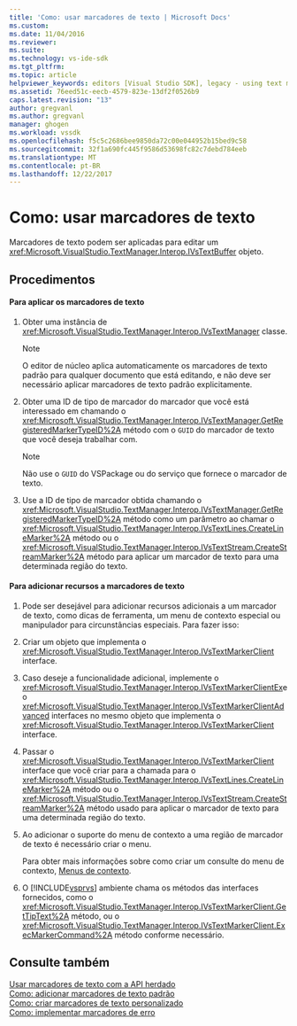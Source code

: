 ```yaml
---
title: 'Como: usar marcadores de texto | Microsoft Docs'
ms.custom: 
ms.date: 11/04/2016
ms.reviewer: 
ms.suite: 
ms.technology: vs-ide-sdk
ms.tgt_pltfrm: 
ms.topic: article
helpviewer_keywords: editors [Visual Studio SDK], legacy - using text markers
ms.assetid: 76eed51c-eecb-4579-823e-13df2f0526b9
caps.latest.revision: "13"
author: gregvanl
ms.author: gregvanl
manager: ghogen
ms.workload: vssdk
ms.openlocfilehash: f5c5c2686bee9850da72c00e044952b15bed9c58
ms.sourcegitcommit: 32f1a690fc445f9586d53698fc82c7debd784eeb
ms.translationtype: MT
ms.contentlocale: pt-BR
ms.lasthandoff: 12/22/2017
---
```

# <a name="how-to-use-text-markers"></a>Como: usar marcadores de texto
Marcadores de texto podem ser aplicadas para editar um <xref:Microsoft.VisualStudio.TextManager.Interop.IVsTextBuffer> objeto.  
  
## <a name="procedures"></a>Procedimentos  
  
#### <a name="to-apply-text-markers"></a>Para aplicar os marcadores de texto  
  
1.  Obter uma instância de <xref:Microsoft.VisualStudio.TextManager.Interop.IVsTextManager> classe.  
  
    > [!NOTE]
    >  O editor de núcleo aplica automaticamente os marcadores de texto padrão para qualquer documento que está editando, e não deve ser necessário aplicar marcadores de texto padrão explicitamente.  
  
2.  Obter uma ID de tipo de marcador do marcador que você está interessado em chamando o <xref:Microsoft.VisualStudio.TextManager.Interop.IVsTextManager.GetRegisteredMarkerTypeID%2A> método com o `GUID` do marcador de texto que você deseja trabalhar com.  
  
    > [!NOTE]
    >  Não use o `GUID` do VSPackage ou do serviço que fornece o marcador de texto.  
  
3.  Use a ID de tipo de marcador obtida chamando o <xref:Microsoft.VisualStudio.TextManager.Interop.IVsTextManager.GetRegisteredMarkerTypeID%2A> método como um parâmetro ao chamar o <xref:Microsoft.VisualStudio.TextManager.Interop.IVsTextLines.CreateLineMarker%2A> método ou o <xref:Microsoft.VisualStudio.TextManager.Interop.IVsTextStream.CreateStreamMarker%2A> método para aplicar um marcador de texto para uma determinada região do texto.  
  
#### <a name="to-add-features-to-text-markers"></a>Para adicionar recursos a marcadores de texto  
  
1.  Pode ser desejável para adicionar recursos adicionais a um marcador de texto, como dicas de ferramenta, um menu de contexto especial ou manipulador para circunstâncias especiais. Para fazer isso:  
  
2.  Criar um objeto que implementa o <xref:Microsoft.VisualStudio.TextManager.Interop.IVsTextMarkerClient> interface.  
  
3.  Caso deseje a funcionalidade adicional, implemente o <xref:Microsoft.VisualStudio.TextManager.Interop.IVsTextMarkerClientEx>e o <xref:Microsoft.VisualStudio.TextManager.Interop.IVsTextMarkerClientAdvanced> interfaces no mesmo objeto que implementa o <xref:Microsoft.VisualStudio.TextManager.Interop.IVsTextMarkerClient> interface.  
  
4.  Passar o <xref:Microsoft.VisualStudio.TextManager.Interop.IVsTextMarkerClient> interface que você criar para a chamada para o <xref:Microsoft.VisualStudio.TextManager.Interop.IVsTextLines.CreateLineMarker%2A> método ou o <xref:Microsoft.VisualStudio.TextManager.Interop.IVsTextStream.CreateStreamMarker%2A> método usado para aplicar o marcador de texto para uma determinada região do texto.  
  
5.  Ao adicionar o suporte do menu de contexto a uma região de marcador de texto é necessário criar o menu.  
  
     Para obter mais informações sobre como criar um consulte do menu de contexto, [Menus de contexto](../extensibility/context-menus.md).  
  
6.  O [!INCLUDE[vsprvs](../code-quality/includes/vsprvs_md.md)] ambiente chama os métodos das interfaces fornecidos, como o <xref:Microsoft.VisualStudio.TextManager.Interop.IVsTextMarkerClient.GetTipText%2A> método, ou o <xref:Microsoft.VisualStudio.TextManager.Interop.IVsTextMarkerClient.ExecMarkerCommand%2A> método conforme necessário.  
  
## <a name="see-also"></a>Consulte também  
 [Usar marcadores de texto com a API herdado](../extensibility/using-text-markers-with-the-legacy-api.md)   
 [Como: adicionar marcadores de texto padrão](../extensibility/how-to-add-standard-text-markers.md)   
 [Como: criar marcadores de texto personalizado](../extensibility/how-to-create-custom-text-markers.md)   
 [Como: implementar marcadores de erro](../extensibility/how-to-implement-error-markers.md)